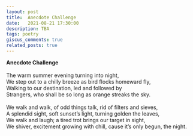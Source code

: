```yaml
---
layout: post
title:  Anecdote Challenge
date:   2021-08-21 17:30:00
description: TBA
tags: poetry
giscus_comments: true
related_posts: true
---
```


<div class="poem">
<b>Anecdote Challenge</b><br><br>The warm summer evening turning into night,<br>We step out to a chilly breeze as bird flocks homeward fly,<br>Walking to our destination, led and followed by<br>Strangers, who shall be so long as orange streaks the sky.<br><br>We walk and walk, of odd things talk, rid of filters and sieves,<br>A splendid sight, soft sunset’s light, turning golden the leaves,<br>We walk and laugh; a tired trot brings our target in sight,<br>We shiver, excitement growing with chill, cause it’s only begun, the night.<br><br></div>